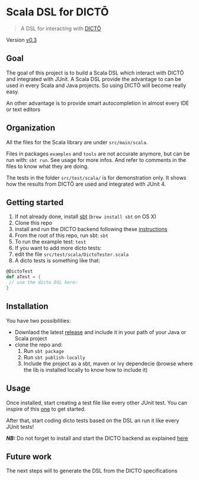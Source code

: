 # Scala DSL for DICTŌ
> A DSL for interacting with [DICTŌ](http://scg.unibe.ch/dicto/index.php)

Version [v0.3](https://github.com/facenord-sud/software-composition/releases/tag/v0.3)

## Goal
The goal of this project is to build a Scala DSL which interact with DICTŌ and integrated with JUnit. A Scala DSL provide the advantage to can be used in every Scala and Java projects. So using DICTŌ will become really easy.

An other advantage is to provide smart autocompletion in almost every IDE or text editors

## Organization
All the files for the Scala library are under `src/main/scala`.

Files in packages `examples` and `tools` are not accurate anymore, but
can be run with: `sbt run`. See usage for more infos. And refer to
comments in the files to know what they are doing.

The tests in the folder `src/test/scala/` is for
demonstration only. It shows how the results from DICTŌ are used and
integrated with JUnit 4.

## Getting started

1. If not already done, install [sbt](http://www.scala-sbt.org) (`brew install sbt` on OS X)
2. Clone this repo
3. install and run the DICTO backend following these [instructions](http://scg.unibe.ch/dicto/download.php)
3. From the root of this repo, run sbt: `sbt`
4. To run the example test: `test`
5. If you want to add more dicto tests:
6. edit the file `src/test/scala/DictoTester.scala`
7. A dicto tests is something like that:
```scala
@DictoTest
def aTest = {
 // use the dicto DSL here:
}
```

## Installation

You have two possibilities:
- Downlaod the latest [release](https://github.com/facenord-sud/software-composition/releases) and include it in your path of your Java or Scala project
- clone the repo and:
  1. Run `sbt package`
  2. Run `sbt publish-locally`
  3. Include the project as a sbt, maven or ivy dependecie (browse where the lib is installed locally to know how to include it)
  
 ## Usage

Once installed, start creating a test file like every other JUnit test. You can inspire of this [one](https://github.com/facenord-sud/software-composition/blob/master/src/test/scala/DictoTester.scala) to get started.

After that, start coding dicto tests based on the DSL an run it like every JUnit tests! 

***NB:*** Do not forget to install and start the DICTO backend as explained [here](http://scg.unibe.ch/dicto/download.php)
 
## Future work
The next steps will to generate the DSL from the DICTO specifications
